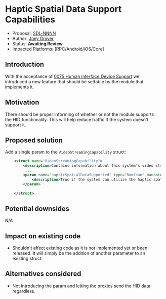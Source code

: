 # Haptic Spatial Data Support Capabilities

* Proposal: [SDL-NNNN](NNNN-video_stream_cap_HID)
* Author: [Joey Grover](https://github.com/joeygrover)
* Status: **Awaiting Review**
* Impacted Platforms: [RPC/Android/iOS/Core]

## Introduction

With the acceptance of [0075 Human Interface Device Support](https://github.com/smartdevicelink/sdl_evolution/blob/master/proposals/0075-HID-Support-Plug-in.md) we introduced a new feature that should be settable by the module that implements it.
 
## Motivation
There should be proper informing of whether or not the module supports the HID functionality. This will help reduce traffic if the system doesn't support it.

## Proposed solution
Add a single param to the `VideoStreamingCapability` struct:

```xml
    <struct name="VideoStreamingCapability">
        <description>Contains information about this system's video streaming capabilities.</description>
        ....
        <param name="hapticSpatialDataSupported" type="Boolean" mandatory="false">
            <description>True if the system can utilize the haptic spatial data from the source being streamed. </description>
        </param>
    
    </struct>

```

## Potential downsides
N/A


## Impact on existing code
- Shouldn't affect existing code as it is not implemented yet or been released. It will simply be the addition of another parameter to an existing struct.

## Alternatives considered
- Not introducing the param and letting the proxies send the HID data regardless.

